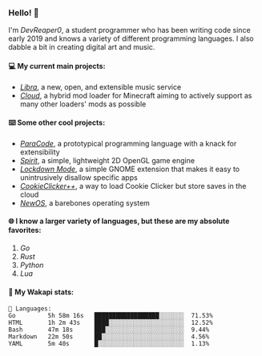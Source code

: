 ### Hello! 👋

I'm _DevReaper0_, a student programmer who has been writing code since early 2019 and knows a variety of different programming languages. I also dabble a bit in creating digital art and music.

#### 💻 My current main projects:

-   _[Libra](https://github.com/LibraMusic)_, a new, open, and extensible music service
-   _[Cloud](https://github.com/CloudLoaderMC/CloudLoader)_, a hybrid mod loader for Minecraft aiming to actively support as many other loaders' mods as possible

#### ⌨️ Some other cool projects:

-   _[ParaCode](https://github.com/ParaCodeLang/ParaCode)_, a prototypical programming language with a knack for extensibility
-   _[Spirit](https://gitlab.com/DevReaper0/SpiritEngine)_, a simple, lightweight 2D OpenGL game engine
-   _[Lockdown Mode](https://github.com/DevReaper0/GNOME-LockdownMode)_, a simple GNOME extension that makes it easy to unintrusively disallow specific apps
-   _[CookieClicker++](https://github.com/DevReaper0/CookieClickerPlusPlus)_, a way to load Cookie Clicker but store saves in the cloud
-   _[NewOS](https://github.com/DevReaper0/NewOS)_, a barebones operating system

#### 🌐 I know a larger variety of languages, but these are my absolute favorites:

1. _Go_
2. _Rust_
3. _Python_
4. _Lua_

#### 📡 My Wakapi stats:

```text
💾 Languages:
Go         5h 58m 16s   ██████████████████░░░░░░░  71.53%
HTML       1h 2m 43s    ████░░░░░░░░░░░░░░░░░░░░░  12.52%
Bash       47m 18s      ███░░░░░░░░░░░░░░░░░░░░░░  9.44%
Markdown   22m 50s      ██░░░░░░░░░░░░░░░░░░░░░░░  4.56%
YAML       5m 40s       █░░░░░░░░░░░░░░░░░░░░░░░░  1.13%
```

